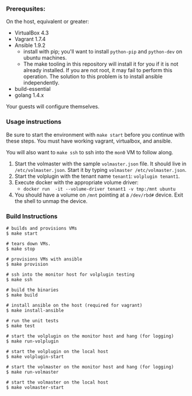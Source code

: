 ### Prerequsites:

On the host, equivalent or greater:

* VirtualBox 4.3
* Vagrant 1.7.4
* Ansible 1.9.2
  * install with pip; you'll want to install `python-pip` and `python-dev` on
    ubuntu machines.
  * The make tooling in this repository will install it for you if it is not
    already installed. If you are not root, it may fail to perform this
    operation. The solution to this problem is to install ansible
    independently.
* build-essential
* golang 1.4.x

Your guests will configure themselves.

### Usage instructions

Be sure to start the environment with `make start` before you continue with
these steps. You must have working vagrant, virtualbox, and ansible.

You will also want to `make ssh` to ssh into the `mon0` VM to follow along.

1. Start the volmaster with the sample `volmaster.json` file. It should live in
   `/etc/volmaster.json`. Start it by typing `volmaster /etc/volmaster.json`.
1. Start the volplugin with the tenant name `tenant1`: `volplugin tenant1`.
1. Execute docker with the appropriate volume driver:
   * `docker run  -it --volume-driver tenant1 -v tmp:/mnt ubuntu`
1. You should have a volume on `/mnt` pointing at a `/dev/rbd#` device. Exit
   the shell to unmap the device.

### Build Instructions

```
# builds and provisions VMs
$ make start

# tears down VMs.
$ make stop

# provisions VMs with ansible
$ make provision

# ssh into the monitor host for volplugin testing
$ make ssh

# build the binaries
$ make build

# install ansible on the host (required for vagrant)
$ make install-ansible

# run the unit tests
$ make test

# start the volplugin on the monitor host and hang (for logging)
$ make run-volplugin

# start the volplugin on the local host
$ make volplugin-start

# start the volmaster on the monitor host and hang (for logging)
$ make run-volmaster

# start the volmaster on the local host
$ make volmaster-start
```
